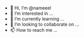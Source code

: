 - 👋 Hi, I’m @nameeel
- 👀 I’m interested in ...
- 🌱 I’m currently learning ...
- 💞️ I’m looking to collaborate on ...
- 📫 How to reach me ...

<!---
nameeel/nameeel is a ✨ special ✨ repository because its `README.md` (this file) appears on your GitHub profile.
You can click the Preview link to take a look at your changes.
--->
